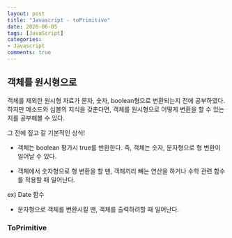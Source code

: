```yaml
---
layout: post
title: "Javascript - toPrimitive"
date: 2020-06-05
tags: [JavaScript]
categories:
- Javascript
comments: true
---
```


## 객체를 원시형으로

객체를 제외한 원시형 자료가 문자, 숫자, boolean형으로 변환되는지 전에 공부하였다. 하지만 메소드와 심볼의 지식을 갖춘다면, 객체를 원시형으로 어떻게 변환을 할 수 있는지를 공부해볼 수 있다.

그 전에 짚고 갈 기본적인 상식!

* 객체는 boolean 평가시 true를 반환한다. 즉, 객체는 숫자, 문자형으로 형 변환이 일어날 수 있다.

* 객체에서 숫자형으로 형 변환을 할 땐, 객체끼리 빼는 연산을 하거나 수학 관련 함수를 적용할 때 일어난다.

ex) Date 함수

* 문자형으로 객체를 변환시킬 땐, 객체를 출력하려할 때 일어난다.

### ToPrimitive

